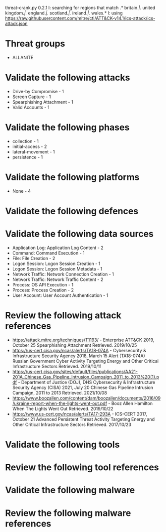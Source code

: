 threat-crank.py 0.2.1
I: searching for regions that match .* britain.*|.* united kingdom.*|.* england.*|.* scotland.*|.* ireland.*|.* wales.*
I: using https://raw.githubusercontent.com/mitre/cti/ATT&CK-v14.1/ics-attack/ics-attack.json
# Threat groups

* ALLANITE

# Validate the following attacks

* Drive-by Compromise - 1
* Screen Capture - 1
* Spearphishing Attachment - 1
* Valid Accounts - 1

# Validate the following phases

* collection - 1
* initial-access - 2
* lateral-movement - 1
* persistence - 1

# Validate the following platforms

* None - 4

# Validate the following defences


# Validate the following data sources

* Application Log: Application Log Content - 2
* Command: Command Execution - 1
* File: File Creation - 2
* Logon Session: Logon Session Creation - 1
* Logon Session: Logon Session Metadata - 1
* Network Traffic: Network Connection Creation - 1
* Network Traffic: Network Traffic Content - 2
* Process: OS API Execution - 1
* Process: Process Creation - 2
* User Account: User Account Authentication - 1

# Review the following attack references

* https://attack.mitre.org/techniques/T1193/ - Enterprise ATT&CK 2019, October 25 Spearphishing Attachment Retrieved. 2019/10/25 
* https://us-cert.cisa.gov/ncas/alerts/TA18-074A - Cybersecurity & Infrastructure Security Agency 2018, March 15 Alert (TA18-074A) Russian Government Cyber Activity Targeting Energy and Other Critical Infrastructure Sectors Retrieved. 2019/10/11 
* https://us-cert.cisa.gov/sites/default/files/publications/AA21-201A_Chinese_Gas_Pipeline_Intrusion_Campaign_2011_to_2013%20(1).pdf - Department of Justice (DOJ), DHS Cybersecurity & Infrastructure Security Agency (CISA) 2021, July 20 Chinese Gas Pipeline Intrusion Campaign, 2011 to 2013 Retrieved. 2021/10/08 
* https://www.boozallen.com/content/dam/boozallen/documents/2016/09/ukraine-report-when-the-lights-went-out.pdf - Booz Allen Hamilton   When The Lights Went Out Retrieved. 2019/10/22 
* https://www.us-cert.gov/ncas/alerts/TA17-293A - ICS-CERT 2017, October 21 Advanced Persistent Threat Activity Targeting Energy and Other Critical Infrastructure Sectors Retrieved. 2017/10/23 

# Validate the following tools


# Review the following tool references


# Validate the following malware


# Review the following malware references


